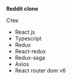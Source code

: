 <p><strong>Reddit clone</strong></p>

<p>Стек</p>

<ul>
    <li>React js</li>
    <li>Typescript</li>
    <li>Redux</li>
    <li>React-redux</li>
    <li>Redux-saga</li>
    <li>Axios</li>
    <li>React router dom v6</li>
</ul>
